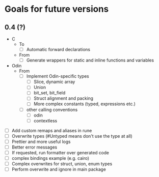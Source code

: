 # Goals for future versions

## 0.4 (?)

+ C
  + To
    + [ ] Automatic forward declarations
  + From
    + [ ] Generate wrappers for static and inline functions and variables
+ Odin
  + From
    + [ ] Implement Odin-specific types
      + [ ] Slice, dynamic array
      + [ ] Union
      + [ ] bit_set, bit_field
      + [ ] Struct alignment and packing
      + [ ] More complex constants (typed, expressions etc.)
    + [ ] other calling conventions
      + [ ] odin
      + [ ] contextless
+ [ ] Add custom remaps and aliases in rune
+ [ ] Overwrite types (#Untyped means don't use the type at all)
+ [ ] Prettier and more useful logs
+ [ ] Better error messages
+ [ ] If requested, run formatter over generated code
+ [ ] complex bindings example (e.g. cairo)
+ [ ] Complex overwrites for struct, union, enum types
+ [ ] Perform overwrite and ignore in main package
